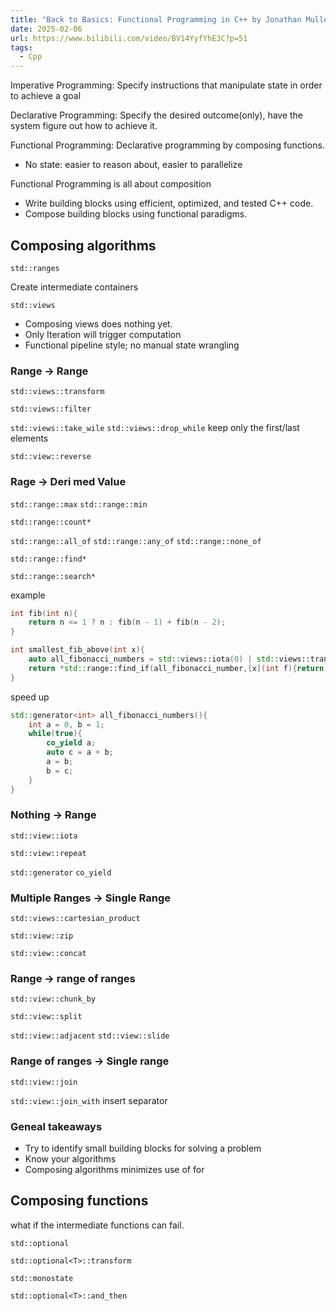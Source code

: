 ```yaml
---
title: "Back to Basics: Functional Programming in C++ by Jonathan Muller"
date: 2025-02-06
url: https://www.bilibili.com/video/BV14YyfYhE3C?p=51
tags:
  - Cpp
---
```


Imperative Programming: Specify instructions that manipulate state in order to achieve a goal

Declarative Programming: Specify the desired outcome(only), have the system figure out how to achieve it.

Functional Programming: Declarative programming by composing functions.

- No state: easier to reason about, easier to parallelize

Functional Programming is all about composition

- Write building blocks using efficient, optimized, and tested C++ code.
- Compose building blocks using functional paradigms.

## Composing algorithms

`std::ranges`

Create intermediate containers

`std::views`

- Composing views does nothing yet.
- Only Iteration will trigger computation
- Functional pipeline style; no manual state wrangling

### Range -> Range

`std::views::transform`

`std::views::filter`

`std::views::take_wile` `std::views::drop_while` keep only the first/last elements

`std::view::reverse`

### Rage -> Deri med Value

`std::range::max` `std::range::min`

`std::range::count*`

`std::range::all_of` `std::range::any_of` `std::range::none_of`

`std::range::find*`

`std::range::search*`

example

```cpp
int fib(int n){
    return n <= 1 ? n : fib(n - 1) + fib(n - 2);
}

int smallest_fib_above(int x){
    auto all_fibonacci_numbers = std::views::iota(0) | std::views::transform(fib);
    return *std::range::find_if(all_fibonacci_number,[x](int f){return f > x;});
}

```

speed up

```cpp
std::generator<int> all_fibonacci_numbers(){
    int a = 0, b = 1;
    while(true){
        co_yield a;
        auto c = a + b;
        a = b;
        b = c;
    }
}
```

### Nothing -> Range

`std::view::iota`

`std::view::repeat`

`std::generator` `co_yield`

### Multiple Ranges -> Single Range

`std::views::cartesian_product`

`std::view::zip`

`std::view::concat`

### Range -> range of ranges

`std::view::chunk_by`

`std::view::split`

`std::view::adjacent` `std::view::slide`

### Range of ranges -> Single range

`std::view::join`

`std::view::join_with` insert separator

### Geneal takeaways

- Try to identify small building blocks for solving a problem
- Know your algorithms
- Composing algorithms minimizes use of for

## Composing functions

what if the intermediate functions can fail.

`std::optional`

`std::optional<T>::transform`

`std::monostate`

`std::optional<T>::and_then`
